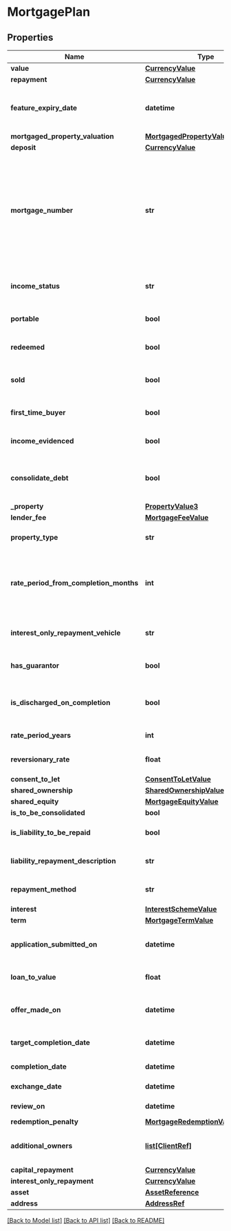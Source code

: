 # MortgagePlan

## Properties
Name | Type | Description | Notes
------------ | ------------- | ------------- | -------------
**value** | [**CurrencyValue**](CurrencyValue.md) |  | [optional] 
**repayment** | [**CurrencyValue**](CurrencyValue.md) |  | [optional] 
**feature_expiry_date** | **datetime** | Scheme expiry date (e.g. fixed term end date). | [optional] 
**mortgaged_property_valuation** | [**MortgagedPropertyValuationValue3**](MortgagedPropertyValuationValue3.md) |  | [optional] 
**deposit** | [**CurrencyValue**](CurrencyValue.md) |  | [optional] 
**mortgage_number** | **str** | A Provider assigned reference for the purposes of tracking a Mortgage Application until such time as that Application is approved or rejected. | [optional] [default to 'null']
**income_status** | **str** | Required income status for mortgage. | [optional] [default to 'null']
**portable** | **bool** | Is the mortgage portable? | [optional] [default to False]
**redeemed** | **bool** | Is the mortgage redeemed? | [optional] [default to False]
**sold** | **bool** | Is client current property sold? | [optional] [default to False]
**first_time_buyer** | **bool** | Is client a first-time buyer? | [optional] [default to False]
**income_evidenced** | **bool** | Is client income evidenced? | [optional] [default to False]
**consolidate_debt** | **bool** | Is mortgage equity to be used to consolidate debt? | [optional] [default to False]
**_property** | [**PropertyValue3**](PropertyValue3.md) |  | [optional] 
**lender_fee** | [**MortgageFeeValue**](MortgageFeeValue.md) |  | [optional] 
**property_type** | **str** | Property type. | [optional] [default to 'null']
**rate_period_from_completion_months** | **int** | Number of months remaining before the current rate period ends. | [optional] 
**interest_only_repayment_vehicle** | **str** | Interest only repayment vehicle. | [optional] [default to 'null']
**has_guarantor** | **bool** | Is there a mortgage guarantor? | [optional] [default to False]
**is_discharged_on_completion** | **bool** | Is the mortgage discharged on completion? | [optional] [default to False]
**rate_period_years** | **int** | Rate period (in years). | [optional] 
**reversionary_rate** | **float** | Standard Variable Rate. | [optional] 
**consent_to_let** | [**ConsentToLetValue**](ConsentToLetValue.md) |  | [optional] 
**shared_ownership** | [**SharedOwnershipValue**](SharedOwnershipValue.md) |  | [optional] 
**shared_equity** | [**MortgageEquityValue**](MortgageEquityValue.md) |  | [optional] 
**is_to_be_consolidated** | **bool** | Consolidate | [optional] 
**is_liability_to_be_repaid** | **bool** | Whether liability is to be repaid? | [optional] [default to False]
**liability_repayment_description** | **str** | How will liability be repaid | [optional] [default to 'null']
**repayment_method** | **str** | Repayment method type. | [optional] [default to 'null']
**interest** | [**InterestSchemeValue**](InterestSchemeValue.md) |  | [optional] 
**term** | [**MortgageTermValue**](MortgageTermValue.md) |  | [optional] 
**application_submitted_on** | **datetime** | Date mortgage application submitted. | [optional] 
**loan_to_value** | **float** | Loan to value percentage. | [optional] 
**offer_made_on** | **datetime** | Date mortgage offer made on. | [optional] 
**target_completion_date** | **datetime** | Target completion date. | [optional] 
**completion_date** | **datetime** | Completion date. | [optional] 
**exchange_date** | **datetime** | Exchange date. | [optional] 
**review_on** | **datetime** | Mortgage review date. | [optional] 
**redemption_penalty** | [**MortgageRedemptionValue2**](MortgageRedemptionValue2.md) |  | [optional] 
**additional_owners** | [**list[ClientRef]**](ClientRef.md) | Additional owners (Maximum 2). | [optional] 
**capital_repayment** | [**CurrencyValue**](CurrencyValue.md) |  | [optional] 
**interest_only_repayment** | [**CurrencyValue**](CurrencyValue.md) |  | [optional] 
**asset** | [**AssetReference**](AssetReference.md) |  | [optional] 
**address** | [**AddressRef**](AddressRef.md) |  | [optional] 

[[Back to Model list]](../README.md#documentation-for-models) [[Back to API list]](../README.md#documentation-for-api-endpoints) [[Back to README]](../README.md)

